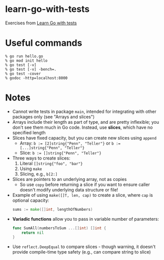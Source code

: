 # learn-go-with-tests
Exercises from [Learn Go with tests](https://quii.gitbook.io/learn-go-with-tests)

# Useful commands
```
% go run hello.go
% go mod init hello
% go test [-v]
% go test [-v] -bench=.
% go test -cover
% godoc -http=localhost:8000
```

# Notes

* Cannot write tests in package `main`, intended for integrating with other packages only (see "Arrays and slices")
* Arrays include their length as part of type, and are pretty inflexible; you don't see them much in Go code. Instead, use **slices**, which have no specified length
* Slices have fixed capacity, but you can create new slices using `append`
    - Array: `b := [2]string{"Penn", "Teller"}` or `b := [...]string{"Penn", "Teller"}`
    - Slice: `b := []string{"Penn", "Teller"}`
* Three ways to create slices:
    1. Literal `[]string{"foo", "bar"}`
    2. Using `make`
    3. Slicing, e.g., `b[2:]`
* Slices are pointers to an underlying array, not as copies
    - So use `copy` before returning a slice if you want to ensure caller doesn't modify underlying data structure or file!
* Example of using `make([]T, len, cap)` to create a slice, where `cap` is optional capacity:
    ```go
    sums := make([]int, lengthOfNumbers)
    ```
* **Variadic functions** allow you to pass in variable number of parameters: 
    ```go
    func SumAll(numbersToSum ...[]int) []int {
	    return nil
    }
    ```
* Use `reflect.DeepEqual` to compare slices - though warning, it doesn't provide compile-time type safety (e.g., can compare string to slice)

